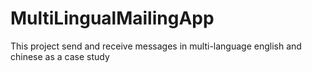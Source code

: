 # MultiLingualMailingApp
This project send and receive messages in multi-language english and chinese as a case study
